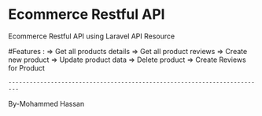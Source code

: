# Ecommerce Restful API
Ecommerce Restful API using Laravel API Resource

#Features : 
=> Get all products details
=> Get all product reviews
=> Create new product
=> Update product data
=> Delete product
=> Create Reviews for Product


	-------------------------------------------------------------------------

By-Mohammed Hassan
